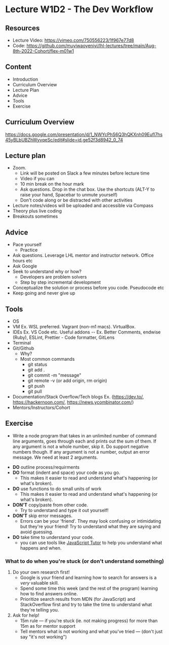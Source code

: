 # Lecture W1D2 - The Dev Workflow

## Resources
- Lecture Video: https://vimeo.com/750556223/1f967e77d8
- Code: https://github.com/muyiwaoyeniyi/lhl-lectures/tree/main/Aug-8th-2022-Cohort/flex-m01w1


## Content

- Introduction
- Curriculum Overview
- Lecture Plan
- Advice
- Tools
- Exercise

## Curriculum Overview

https://docs.google.com/presentation/d/1_NWYcPhS6Q3hQKXnh09Eufl7hs45yBLbUBZhWyvqeSc/edit#slide=id.ge52f3d8942_0_74

## Lecture plan

- Zoom.
  - Link will be posted on Slack a few minutes before lecture time
  - Video if you can
  - 10 min break on the hour mark
  - Ask questions. Drop in the chat box. Use the shortcuts (ALT-Y to raise your hand, Spacebar to unmute yourself)
  - Don't code along or be distracted with other activities
- Lecture notes/videos will be uploaded and accessible via Compass
- Theory plus live coding
- Breakouts sometimes

## Advice

- Pace yourself
  - Practice
- Ask questions. Leverage LHL mentor and instructor network. Office hours etc
- Ask Google
- Seek to understand why or how?
  - Developers are problem solvers
  - Step by step incremental development
- Conceptualize the solution or process before you code. Pseudocode etc
- Keep going and never give up

## Tools

- OS
- VM Ex. WSL preferred. Vagrant (non-m1 macs). VirtualBox.
- IDEs Ex. VS Code etc. Useful addons -- Ex. Better Comments, endwise (Ruby), ESLint, Prettier - Code formatter, GitLens
- Terminal
- Git/Github
  - Why?
  - Most common commands
    - git status
    - git add .
    - git commit -m "message"
    - git remote -v (or add origin, rm origin)
    - git push
    - git pull
- Documentation/Stack Overflow/Tech blogs Ex. (https://dev.to/, https://hackernoon.com/, https://news.ycombinator.com/)
- Mentors/Instructors/Cohort

## Exercise

- Write a node program that takes in an unlimited number of command line arguments, goes through each and prints out the sum of them. If any argument is not a whole number, skip it. Do support negative numbers though. If any argument is not a number, output an error message. We need at least 2 arguments.

* **DO** outline process/requirments
* **DO** format (indent and space) your code as you go.
    * This makes it easier to read and understand what's happening (or what's broken).
* **DO** use functions to do small units of work
    * This makes it easier to read and understand what's happening (or what's broken).
* **DON'T** copy/paste from other code.
    * Try to understand and type it out yourself!
* **DON'T** skip error messages.
    * Errors can be your 'friend'. They may look confusing or intimidating but they're your friend! Try to understand what they are saying and avoid guessing.
* **DO** take time to understand your code.
    * you can use tools like [JavaScript Tutor](https://pythontutor.com/javascript.html#mode=edit) to help you understand what happens and when.


### What to do when you're stuck (or don't understand something)
1. Do your own research first!
    * Google is your friend and learning how to search for answers is a *very* valuable skill.
    * Spend some time this week (and the rest of the program) learning how to find answers online.
    * Prioritize search results from MDN (for JavaScript) and StackOverflow first and try to take the time to understand what they're telling you.
2. Ask for help!
    * 15m rule — if you're stuck (ie. not making progress) for more than 15m as for mentor support
    * Tell mentors what is not working and what you've tried — (don't just say "it's not working")